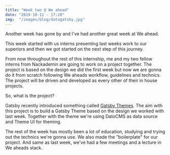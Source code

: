 ```yaml
---
title: "Week two @ We ahead"
date: "2019-10-11 - 17:20"
img:  "/images/blog/datogatsby.jpg"
---
```


Another week has gone by and I've had another great week at We ahead.

This week started with us interns presenting last weeks work to our
superiors and then we got started on the next step of this journey.

From now throughout the rest of this internship, me and my two fellow interns from Nackademin are going to work on a project together. The project is based on the design we did the first week but now we are gonna do it from scratch following We aheads workflow, guidelines and technics. The project will be driven and developed as every other of their in house projects.

So, what is the project?

Gatsby recently introduced something called <a href="https://www.gatsbyjs.org/docs/themes/what-are-gatsby-themes/" target="_blank">Gatsby Themes</a>. The aim with this project is to build a Gatsby Theme based on the design we worked with last week. Together with the theme we're using DatoCMS as data source and Theme UI for theming.

The rest of the week has mostly been a lot of education, studying and trying out the technics we're gonna use. We also made the "boilerplate" for our project. And same as last week, we've had a few meetings and a lecture in We aheads stack.
